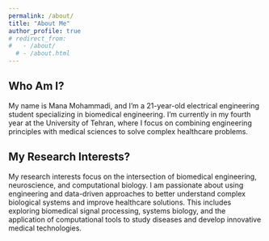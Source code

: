 ```yaml
---
permalink: /about/
title: "About Me"
author_profile: true
# redirect_from: 
#   - /about/
  # - /about.html
---
```


## Who Am I?
My name is Mana Mohammadi, and I’m a 21-year-old electrical engineering student specializing in biomedical engineering. I’m currently in my fourth year at the University of Tehran, where I focus on combining engineering principles with medical sciences to solve complex healthcare problems.

## My Research Interests?

My research interests focus on the intersection of biomedical engineering, neuroscience, and computational biology. I am passionate about using engineering and data-driven approaches to better understand complex biological systems and improve healthcare solutions. This includes exploring biomedical signal processing, systems biology, and the application of computational tools to study diseases and develop innovative medical technologies.
